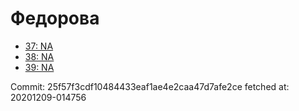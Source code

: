 # Федорова
- [37: NA](37.md)
- [38: NA](38.md)
- [39: NA](39.md)

Commit: 25f57f3cdf10484433eaf1ae4e2caa47d7afe2ce
 fetched at: 20201209-014756
